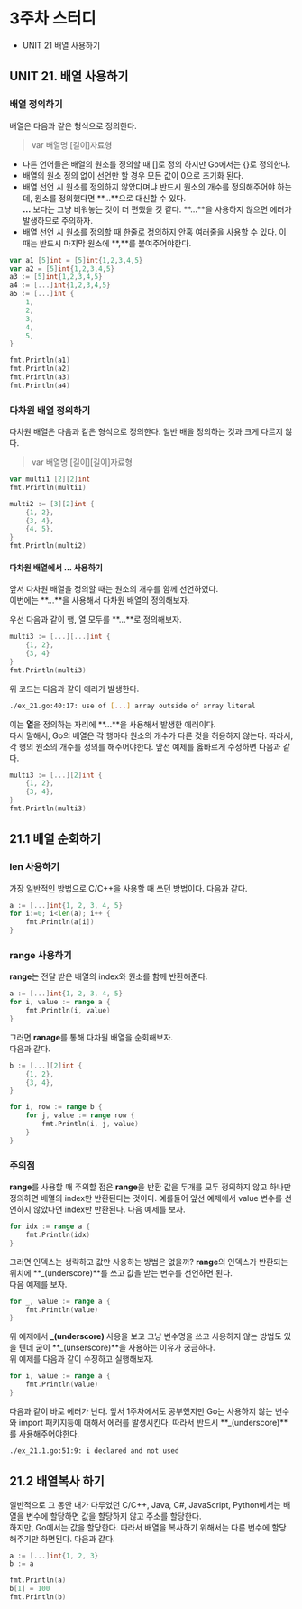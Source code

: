 # 3주차 스터디 

* UNIT 21 배열 사용하기 

## UNIT 21. 배열 사용하기 

### 배열 정의하기 

배열은 다음과 같은 형식으로 정의한다. 

> var 배열명 [길이]자료형

* 다른 언어들은 배열의 원소를 정의할 때 []로 정의 하지만 Go에서는 {}로 정의한다. 
* 배열의 원소 정의 없이 선언만 할 경우 모든 값이 0으로 초기화 된다.  
* 배열 선언 시 원소를 정의하지 않았다며냐 반드시 원소의 개수를 정의해주어야 하는데, 원소를 정의했다면 **...**으로 대신할 수 있다.   
  **...** 보다는 그냥 비워놓는 것이 더 편했을 것 같다. **...**을 사용하지 않으면 에러가 발생하므로 주의하자. 
* 배열 선언 시 원소를 정의할 때 한줄로 정의하지 안혹 여러줄을 사용할 수 있다. 이때는 반드시 마지막 원소에 **,**를 붙여주어야한다.


```go
var a1 [5]int = [5]int{1,2,3,4,5}
var a2 = [5]int{1,2,3,4,5}
a3 := [5]int{1,2,3,4,5}
a4 := [...]int{1,2,3,4,5}
a5 := [...]int {
    1,
    2,
    3,
    4,
    5,
}

fmt.Println(a1)
fmt.Println(a2)
fmt.Println(a3)
fmt.Println(a4)
```

### 다차원 배열 정의하기

다차원 배열은 다음과 같은 형식으로 정의한다. 일반 배을 정의하는 것과 크게 다르지 않다. 

> var 배열명 [길이][길이]자료형

```go
var multi1 [2][2]int
fmt.Println(multi1)

multi2 := [3][2]int {
    {1, 2},
    {3, 4},
    {4, 5},
}
fmt.Println(multi2)
```

#### 다차원 배열에서 ... 사용하기 

앞서 다차원 배열을 정의할 때는 원소의 개수를 함께 선언하였다.  
이번에는 **...**을 사용해서 다차원 배열의 정의해보자.

우선 다음과 같이 행, 열 모두를 **...**로 정의해보자. 

```go
multi3 := [...][...]int {
    {1, 2},
    {3, 4}
}
fmt.Println(multi3)
```

위 코드는 다음과 같이 에러가 발생한다. 

```sh
./ex_21.go:40:17: use of [...] array outside of array literal
```

이는 **열**을 정의하는 자리에 **...**을 사용해서 발생한 에러이다.  
다시 말해서, Go의 배열은 각 행마다 원소의 개수가 다른 것을 허용하지 않는다. 따라서, 각 행의 원소의 개수를 정의를 해주어야한다.
앞선 예제를 옳바르게 수정하면 다음과 같다. 

```go
multi3 := [...][2]int {
    {1, 2},
    {3, 4},
}
fmt.Println(multi3)
```

## 21.1 배열 순회하기 

### len 사용하기

가장 일반적인 방법으로 C/C++을 사용할 때 쓰던 방법이다. 
다음과 같다. 

```go
a := [...]int{1, 2, 3, 4, 5}
for i:=0; i<len(a); i++ {
    fmt.Println(a[i])
}
```

### range 사용하기

**range**는 전달 받은 배열의 index와 원소를 함께 반환해준다. 

```go
a := [...]int{1, 2, 3, 4, 5}
for i, value := range a {
    fmt.Println(i, value)
}
```

그러면 **ranage**를 통해 다차원 배열을 순회해보자.  
다음과 같다. 

```go
b := [...][2]int {
    {1, 2},
    {3, 4},
}

for i, row := range b {
    for j, value := range row {
        fmt.Println(i, j, value)
    }
}
```

### 주의점 

**range**를 사용할 때 주의할 점은 **range**을 반환 값을 두개를 모두 정의하지 않고 하나만 정의하면 배열의 index만 반환된다는 것이다. 
예를들어 앞선 예제애서 value 변수를 선언하지 않았다면 index만 반환된다. 
다음 예제를 보자. 

```go
for idx := range a {
    fmt.Println(idx)
}
```

그러면 인덱스는 생략하고 값만 사용하는 방법은 없을까? 
**range**의 인덱스가 반환되는 위치에 **_(underscore)**를 쓰고 값을 받는 변수를 선언하면 된다.  
다음 예제를 보자.

```go
for _, value := range a {
    fmt.Println(value)
}
```

위 예제에서 **_(underscore)** 사용을 보고 그냥 변수명을 쓰고 사용하지 않는 방법도 있을 텐데 굳이 **_(unserscore)**을 사용하는 이유가 궁금하다.  
위 예제를 다음과 같이 수정하고 실행해보자. 

```go
for i, value := range a {
    fmt.Println(value)
}
```

다음과 같이 바로 에러가 난다. 
앞서 1주차에서도 공부했지만 Go는 사용하지 않는 변수와 import 패키지등에 대해서 에러를 발생시킨다. 따라서 반드시 **_(underscore)**를 사용해주어야한다.

```sh
./ex_21.1.go:51:9: i declared and not used
```

## 21.2 배열복사 하기 

일반적으로 그 동안 내가 다루었던 C/C++, Java, C#, JavaScript, Python에서는 배열을 변수에 할당하면 값을 할당하지 않고 주소를 할당한다.  
하지만, Go에서는 값을 할당한다. 따라서 배열을 복사하기 위해서는 다른 변수에 할당해주기만 하면된다. 
다음과 같다. 

```go
a := [...]int{1, 2, 3}
b := a

fmt.Println(a)
b[1] = 100
fmt.Println(b)
```
